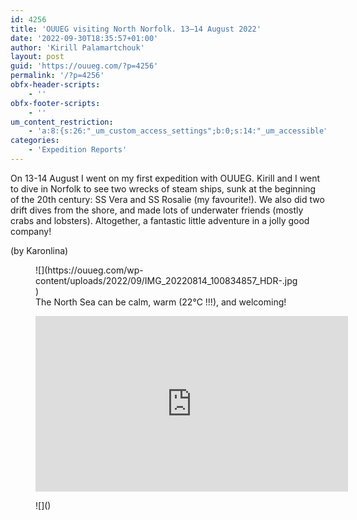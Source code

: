 ```yaml
---
id: 4256
title: 'OUUEG visiting North Norfolk. 13–14 August 2022'
date: '2022-09-30T18:35:57+01:00'
author: 'Kirill Palamartchouk'
layout: post
guid: 'https://ouueg.com/?p=4256'
permalink: '/?p=4256'
obfx-header-scripts:
    - ''
obfx-footer-scripts:
    - ''
um_content_restriction:
    - 'a:8:{s:26:"_um_custom_access_settings";b:0;s:14:"_um_accessible";i:0;s:28:"_um_access_hide_from_queries";b:0;s:19:"_um_noaccess_action";i:0;s:30:"_um_restrict_by_custom_message";i:0;s:27:"_um_restrict_custom_message";s:0:"";s:19:"_um_access_redirect";i:0;s:23:"_um_access_redirect_url";s:0:"";}'
categories:
    - 'Expedition Reports'
---
```


On 13-14 August I went on my first expedition with OUUEG. Kirill and I went to dive in Norfolk to see two wrecks of steam ships, sunk at the beginning of the 20th century: SS Vera and SS Rosalie (my favourite!). We also did two drift dives from the shore, and made lots of underwater friends (mostly crabs and lobsters). Altogether, a fantastic little adventure in a jolly good company!  
  
(by Karonlina)

<figure class="wp-block-image size-full">![](https://ouueg.com/wp-content/uploads/2022/09/IMG_20220814_100834857_HDR-.jpg)<figcaption>The North Sea can be calm, warm (22°C !!!), and welcoming!</figcaption></figure><figure class="wp-block-embed is-type-video is-provider-youtube wp-block-embed-youtube wp-embed-aspect-16-9 wp-has-aspect-ratio"><div class="wp-block-embed__wrapper"><iframe allow="accelerometer; autoplay; clipboard-write; encrypted-media; gyroscope; picture-in-picture; web-share" allowfullscreen="" frameborder="0" height="281" loading="lazy" src="https://www.youtube.com/embed/kF3j6toYEjY?feature=oembed" title="2022-08-13–14 OUUEG. North Norfolk" width="500"></iframe></div></figure><figure class="wp-block-image">![]()</figure>